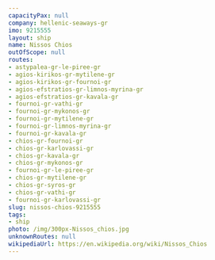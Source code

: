 ```yaml
---
capacityPax: null
company: hellenic-seaways-gr
imo: 9215555
layout: ship
name: Nissos Chios
outOfScope: null
routes:
- astypalea-gr-le-piree-gr
- agios-kirikos-gr-mytilene-gr
- agios-kirikos-gr-fournoi-gr
- agios-efstratios-gr-limnos-myrina-gr
- agios-efstratios-gr-kavala-gr
- fournoi-gr-vathi-gr
- fournoi-gr-mykonos-gr
- fournoi-gr-mytilene-gr
- fournoi-gr-limnos-myrina-gr
- fournoi-gr-kavala-gr
- chios-gr-fournoi-gr
- chios-gr-karlovassi-gr
- chios-gr-kavala-gr
- chios-gr-mykonos-gr
- fournoi-gr-le-piree-gr
- chios-gr-mytilene-gr
- chios-gr-syros-gr
- chios-gr-vathi-gr
- fournoi-gr-karlovassi-gr
slug: nissos-chios-9215555
tags:
- ship
photo: /img/300px-Nissos_chios.jpg
unknownRoutes: null
wikipediaUrl: https://en.wikipedia.org/wiki/Nissos_Chios
---
```

